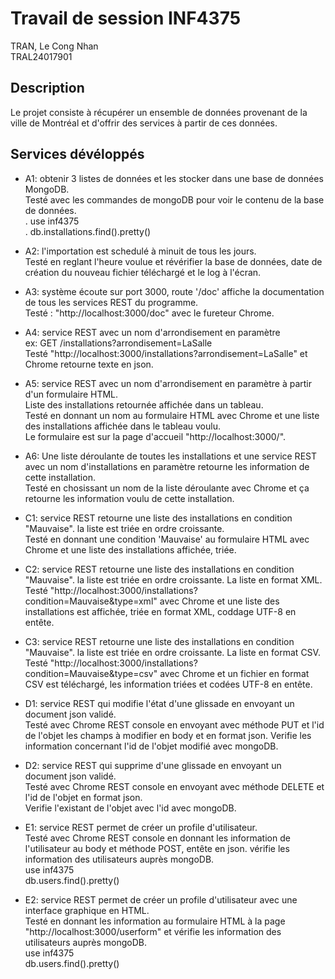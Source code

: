 # Travail de session INF4375

TRAN, Le Cong Nhan  
TRAL24017901

## Description

Le projet consiste à récupérer un ensemble de données provenant de la ville de Montréal et d'offrir des
services à partir de ces données.

## Services dévéloppés

- A1: obtenir 3 listes de données et les stocker dans une base de données MongoDB.  
  Testé avec les commandes de mongoDB pour voir le contenu de la base de données.  
   . use inf4375   
   . db.installations.find().pretty()  
   
- A2: l'importation est schedulé à minuit de tous les jours.  
  Testé en reglant l'heure voulue et révérifier la base de données,
  date de création du nouveau fichier téléchargé et le log à l'écran.
  
- A3: système écoute sur port 3000, route '/doc' affiche la documentation de tous
      les services REST du programme.  
  Testé : "http://localhost:3000/doc" avec le fureteur Chrome.
  
- A4: service REST avec un nom d'arrondisement en paramètre  
     ex: GET /installations?arrondisement=LaSalle  
 Testé "http://localhost:3000/installations?arrondisement=LaSalle" et Chrome retourne texte en json.
 
- A5: service REST avec un nom d'arrondisement en paramètre à partir d'un formulaire HTML.  
     Liste des installations retournée affichée dans un tableau.   
 Testé en donnant un nom au formulaire HTML avec Chrome et une liste des installations
 affichée dans le tableau voulu.  
 Le formulaire est sur la page d'accueil "http://localhost:3000/".  
 
- A6: Une liste déroulante de toutes les installations et une service REST
      avec un nom d'installations en paramètre retourne les information de cette installation.  
  Testé en chosissant un nom de la liste déroulante avec Chrome et ça retourne les information
  voulu de cette installation.
  
- C1: service REST retourne une liste des installations en condition "Mauvaise".
     la liste est triée en ordre croissante.  
 Testé en donnant une condition 'Mauvaise' au formulaire HTML avec Chrome et une liste des
 installations affichée, triée.
 
- C2: service REST retourne une liste des installations en condition "Mauvaise".
     la liste est triée en ordre croissante. La liste en format XML.  
 Testé "http://localhost:3000/installations?condition=Mauvaise&type=xml" avec Chrome 
 et une liste des installations est affichée, triée en format XML, coddage UTF-8 en entête.
 
- C3: service REST retourne une liste des installations en condition "Mauvaise".
     la liste est triée en ordre croissante. La liste en format CSV.  
 Testé "http://localhost:3000/installations?condition=Mauvaise&type=csv" avec Chrome 
 et un fichier en format CSV est téléchargé, les information triées et codées UTF-8 en entête.
 
- D1: service REST qui modifie l'état d'une glissade en envoyant un document json validé.  
 Testé avec Chrome REST console en envoyant avec méthode PUT et l'id de l'objet les champs 
 à modifier en body et en format json.
 Verifie les information concernant l'id de l'objet modifié avec mongoDB.
 
- D2: service REST qui supprime d'une glissade en envoyant un document json validé.  
 Testé avec Chrome REST console en envoyant avec méthode DELETE et l'id de l'objet en format json.  
 Verifie l'existant de l'objet avec l'id avec mongoDB.

- E1: service REST permet de créer un profile d'utilisateur.  
 Testé avec Chrome REST console en donnant les information de l'utilisateur au body
 et méthode POST, entête en json.
 vérifie les information des utilisateurs auprès mongoDB.  
 use inf4375  
 db.users.find().pretty()

- E2: service REST permet de créer un profile d'utilisateur avec une interface graphique en HTML.  
 Testé en donnant les information au formulaire HTML à la page
 "http://localhost:3000/userform" et vérifie les information des utilisateurs auprès mongoDB.  
 use inf4375  
 db.users.find().pretty()
 
